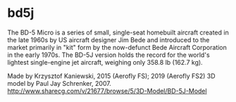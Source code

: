 # bd5j
The BD-5 Micro is a series of small, single-seat homebuilt aircraft created in the late 1960s by US aircraft designer Jim Bede and introduced to the market primarily in "kit" form by the now-defunct Bede Aircraft Corporation in the early 1970s. The BD-5J version holds the record for the world's lightest single-engine jet aircraft, weighing only 358.8 lb (162.7 kg).

Made by Krzysztof Kaniewski, 2015 (Aerofly FS); 2019 (Aerofly FS2)
3D model by Paul Jay Schrenker, 2007. http://www.sharecg.com/v/21677/browse/5/3D-Model/BD-5J-Model